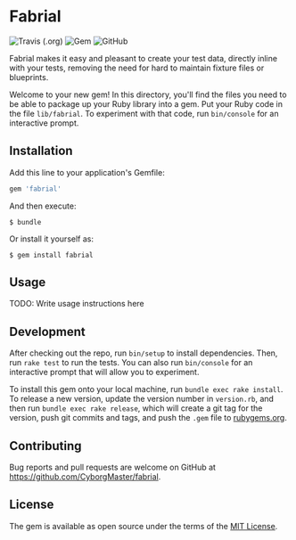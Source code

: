 # Fabrial

![Travis (.org)](https://img.shields.io/travis/allydvm/fabrial)
![Gem](https://img.shields.io/gem/v/fabrial)
![GitHub](https://img.shields.io/github/license/allydvm/fabrial)

Fabrial makes it easy and pleasant to create your test data, directly inline
with your tests, removing the need for hard to maintain fixture files or
blueprints.

Welcome to your new gem! In this directory, you'll find the files you need to be
able to package up your Ruby library into a gem. Put your Ruby code in the file
`lib/fabrial`. To experiment with that code, run `bin/console` for an
interactive prompt.

## Installation

Add this line to your application's Gemfile:

```ruby
gem 'fabrial'
```

And then execute:

    $ bundle

Or install it yourself as:

    $ gem install fabrial

## Usage

TODO: Write usage instructions here

## Development

After checking out the repo, run `bin/setup` to install dependencies. Then, run `rake test` to run the tests. You can also run `bin/console` for an interactive prompt that will allow you to experiment.

To install this gem onto your local machine, run `bundle exec rake install`. To release a new version, update the version number in `version.rb`, and then run `bundle exec rake release`, which will create a git tag for the version, push git commits and tags, and push the `.gem` file to [rubygems.org](https://rubygems.org).

## Contributing

Bug reports and pull requests are welcome on GitHub at https://github.com/CyborgMaster/fabrial.

## License

The gem is available as open source under the terms of the [MIT License](https://opensource.org/licenses/MIT).
